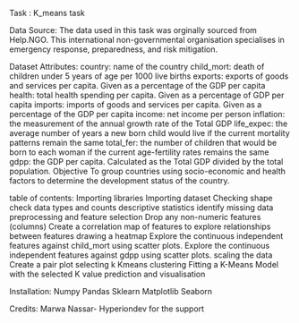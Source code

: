 Task : K_means task



Data Source:
The data used in this task was orginally sourced from Help.NGO. This international non-governmental organisation specialises in emergency response, preparedness, and risk mitigation.

Dataset Attributes:
country: name of the country
child_mort: death of children under 5 years of age per 1000 live births
exports: exports of goods and services per capita. Given as a percentage of the GDP per capita
health: total health spending per capita. Given as a percentage of GDP per capita
imports: imports of goods and services per capita. Given as a percentage of the GDP per capita
income: net income per person
inflation: the measurement of the annual growth rate of the Total GDP
life_expec: the average number of years a new born child would live if the current mortality patterns remain the same
total_fer: the number of children that would be born to each woman if the current age-fertility rates remains the same
gdpp: the GDP per capita. Calculated as the Total GDP divided by the total population.
Objective
To group countries using socio-economic and health factors to determine the development status of the country.





table of contents:
Importing libraries
Importing dataset
Checking shape
check data types and counts
descriptive statistics
identify missing data
preprocessing and feature selection
 Drop any non-numeric features (columns)
Create a correlation map of features to explore relationships between features
drawing a heatmap
 Explore the continuous independent features against child_mort using scatter plots.
Explore the continuous independent features against gdpp using scatter plots.
scaling the data
Create a pair plot
selecting k
Kmeans clustering
Fitting a K-Means Model with the selected K value
prediction and visualisation


Installation:
Numpy
Pandas
Sklearn
Matplotlib
Seaborn


Credits: Marwa Nassar- Hyperiondev for the support
